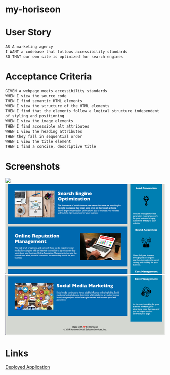 # my-horiseon

# User Story

```
AS A marketing agency
I WANT a codebase that follows accessibility standards
SO THAT our own site is optimized for search engines
```

# Acceptance Criteria

```
GIVEN a webpage meets accessibility standards
WHEN I view the source code
THEN I find semantic HTML elements
WHEN I view the structure of the HTML elements
THEN I find that the elements follow a logical structure independent of styling and positioning
WHEN I view the image elements
THEN I find accessible alt attributes
WHEN I view the heading attributes
THEN they fall in sequential order
WHEN I view the title element
THEN I find a concise, descriptive title
```

# Screenshots

![](assets/images/horiseon-1.png)
![](assets/images/horiseon-2.png)
![](assets/images/horiseon-3.png)

# Links

<a href="https://github.com/courtneysacco/my-horiseon" target="_blank">Deployed Application</a>
